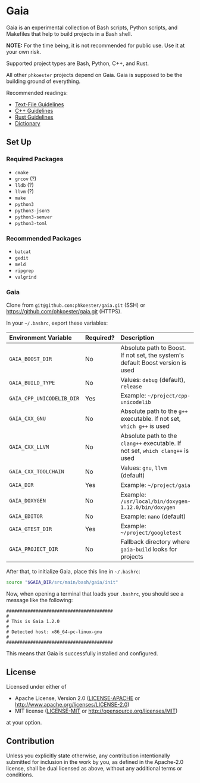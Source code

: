 # Gaia

Gaia is an experimental collection of Bash scripts, Python scripts, and Makefiles that help to build projects
in a Bash shell.

**NOTE:** For the time being, it is not recommended for public use. Use it at your own risk.

Supported project types are Bash, Python, C++, and Rust.

All other `phkoester` projects depend on Gaia. Gaia is supposed to be the building ground of everything.

Recommended readings:

- [Text-File Guidelines](doc/text_file_guidelines.md)
- [C++ Guidelines](doc/c++-guidelines.md)
- [Rust Guidelines](doc/rust-guidelines.md)
- [Dictionary](doc/dictionary.md)

## Set Up

### Required Packages

- `cmake`
- `grcov` (?)
- `lldb` (?)
- `llvm` (?)
- `make`
- `python3`
- `python3-json5`
- `python3-semver`
- `python3-toml`

### Recommended Packages

- `batcat`
- `gedit`
- `meld`
- `ripgrep`
- `valgrind`

### Gaia

Clone from `git@github.com:phkoester/gaia.git` (SSH) or <https://github.com/phkoester/gaia.git> (HTTPS).

In your `~/.bashrc`, export these variables:

| Environment Variable      | Required? | Description
| :------------------------ | :-------- | :----------
| `GAIA_BOOST_DIR`          | No        | Absolute path to Boost. If not set, the system's default Boost version is used
| `GAIA_BUILD_TYPE`         | No        | Values: `debug` (default), `release`
| `GAIA_CPP_UNICODELIB_DIR` | Yes       | Example: `~/project/cpp-unicodelib`
| `GAIA_CXX_GNU`            | No        | Absolute path to the `g++` executable. If not set, `which g++` is used
| `GAIA_CXX_LLVM`           | No        | Absolute path to the `clang++` executable. If not set, `which clang++` is used
| `GAIA_CXX_TOOLCHAIN`      | No        | Values: `gnu`, `llvm` (default)
| `GAIA_DIR`                | Yes       | Example: `~/project/gaia`
| `GAIA_DOXYGEN`            | No        | Example: `/usr/local/bin/doxygen-1.12.0/bin/doxygen`
| `GAIA_EDITOR`             | No        | Example: `nano` (default)
| `GAIA_GTEST_DIR`          | Yes       | Example: `~/project/googletest`
| `GAIA_PROJECT_DIR`        | No        | Fallback directory where `gaia-build` looks for projects

After that, to initialize Gaia, place this line in `~/.bashrc`:

```bash
source "$GAIA_DIR/src/main/bash/gaia/init"
```

Now, when opening a terminal that loads your `.bashrc`, you should see a message like the following:

```
########################################
#
# This is Gaia 1.2.0
#
# Detected host: x86_64-pc-linux-gnu
#
########################################
```

This means that Gaia is successfully installed and configured.

## License

Licensed under either of

- Apache License, Version 2.0 ([LICENSE-APACHE](LICENSE-APACHE) or
  http://www.apache.org/licenses/LICENSE-2.0)
- MIT license ([LICENSE-MIT](LICENSE-MIT) or http://opensource.org/licenses/MIT)

at your option.

## Contribution

Unless you explicitly state otherwise, any contribution intentionally submitted for inclusion in the work by
you, as defined in the Apache-2.0 license, shall be dual licensed as above, without any additional terms or
conditions.
